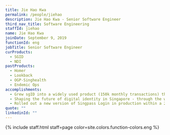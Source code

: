 ```yaml
---
title: Jie Hao Kwa
permalink: /people/jiehao
description: Jie Hao Kwa - Senior Software Engineer
third_nav_title: Software Engineering
staffId: jiehao
name: Jie Hao Kwa
joinDate: September 9, 2019
functionId: eng
jobTitle: Senior Software Engineer
curProducts:
  - SGID
  - NDI
pastProducts:
  - Homer
  - Lookback
  - OGP-Singhealth
  - Endemic Ops
accomplishments:
  - Grew sgID into a widely used product (150k monthly transactions) that remains highly reliable (99.95% uptime - see status.id.gov.sg) even with minimal maintenance.
  - Shaping the future of digital identity in Singapore - through the work we did in sgID.
  - Rolled out a new version of Singpass Login in production within a 2 week timeframe.
quote: ""
linkedinId: ""
---
```


{% include staff.html staff=page color=site.colors.function-colors.eng %}
